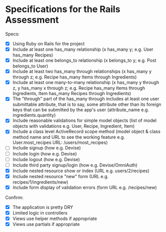 # Specifications for the Rails Assessment

Specs:
- [x] Using Ruby on Rails for the project
- [x] Include at least one has_many relationship (x has_many y; e.g. User has_many Recipes) 
- [x] Include at least one belongs_to relationship (x belongs_to y; e.g. Post belongs_to User)
- [x] Include at least two has_many through relationships (x has_many y through z; e.g. Recipe has_many Items through Ingredients)
- [x] Include at least one many-to-many relationship (x has_many y through z, y has_many x through z; e.g. Recipe has_many Items through Ingredients, Item has_many Recipes through Ingredients)
- [x] The "through" part of the has_many through includes at least one user submittable attribute, that is to say, some attribute other than its foreign keys that can be submitted by the app's user (attribute_name e.g. ingredients.quantity)
- [x] Include reasonable validations for simple model objects (list of model objects with validations e.g. User, Recipe, Ingredient, Item)
- [x] Include a class level ActiveRecord scope method (model object & class method name and URL to see the working feature e.g. User.most_recipes URL: /users/most_recipes)
- [ ] Include signup (how e.g. Devise)
- [ ] Include login (how e.g. Devise)
- [ ] Include logout (how e.g. Devise)
- [ ] Include third party signup/login (how e.g. Devise/OmniAuth)
- [x] Include nested resource show or index (URL e.g. users/2/recipes)
- [x] Include nested resource "new" form (URL e.g. recipes/1/ingredients/new)
- [x] Include form display of validation errors (form URL e.g. /recipes/new)

Confirm:
- [x] The application is pretty DRY
- [x] Limited logic in controllers
- [x] Views use helper methods if appropriate
- [x] Views use partials if appropriate
